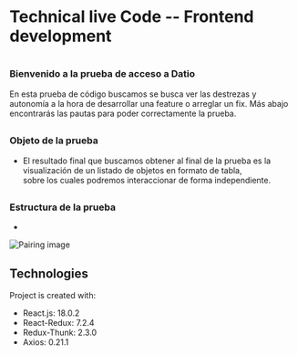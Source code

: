 # Technical live Code -- Frontend development

# <h3>Bienvenido a la prueba de acceso a Datio</h3>

En esta prueba de código buscamos se busca ver las destrezas y autonomía a la hora de desarrollar una feature o arreglar un fix.
Más abajo encontrarás las pautas para poder correctamente la prueba.

## <h3>Objeto de la prueba</h3>

- El resultado final que buscamos obtener al final de la prueba es la visualización de un listado de objetos en formato de tabla, </br> sobre los cuales podremos interaccionar
  de forma independiente.

## <h3>Estructura de la prueba</h3>

-

![Pairing image](https://i.imgur.com/YIUfYcu.png)

## Technologies

Project is created with:

- React.js: 18.0.2
- React-Redux: 7.2.4
- Redux-Thunk: 2.3.0
- Axios: 0.21.1

